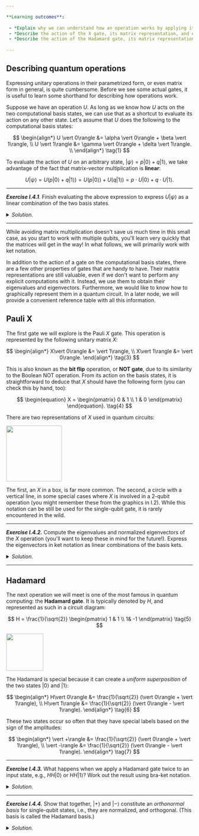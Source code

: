 ```yaml
---

**Learning outcomes**:
 
 - *Explain why we can understand how an operation works by applying it to the basis states.*
 - *Describe the action of the X gate, its matrix representation, and eigenvalues.*
 - *Describe the action of the Hadamard gate, its matrix representation, and eigenvalues.*
 
---
```


## Describing quantum operations

Expressing unitary operations in their parametrized form, or even matrix form in
general, is quite cumbersome. Before we see some actual gates, it is useful to
learn some shorthand for describing how operations work.

Suppose we have an operation $U$. As long as we know how $U$ acts on the two
computational basis states, we can use that as a shortcut to evaluate its action
on any other state. Let's assume that $U$ does the following to the
computational basis states:

$$
\begin{align*}
 U \vert 0\rangle &= \alpha \vert 0\rangle + \beta \vert 1\rangle, \\
 U \vert 1\rangle &= \gamma \vert 0\rangle + \delta \vert 1\rangle. \\
\end{align*} \tag{1}
$$

To evaluate the action of $U$ on an arbitrary state, $\vert \psi\rangle = p\vert
0\rangle + q\vert 1\rangle$, we take advantage of the fact that matrix-vector
multiplication is **linear**:

$$
\begin{equation}
 U \vert \psi \rangle = U (p\vert 0\rangle + q \vert 1\rangle) = U(p \vert 0\rangle) + U(q\vert 1\rangle) = p\cdot U\vert 0\rangle + q \cdot U\vert 1\rangle.
\end{equation} \tag{2}
$$

---

***Exercise I.4.1***. Finish evaluating the above expression to express $U\vert
   \psi\rangle$ as a linear combination of the two basis states.

<details>
  <summary><i>Solution.</i></summary>
  
$$
\begin{align*}
U \vert \psi \rangle &= p\cdot U\vert 0\rangle + q \cdot U\vert 1\rangle \\
& = p (\alpha \vert 0\rangle + \beta \vert 1\rangle) + q (\gamma \vert 0 \rangle + \delta \vert 1 \rangle)\\
& = (p\alpha + q \gamma) \vert 0 \rangle + (p\beta + q\delta) \vert 1 \rangle.
\end{align*}
$$

<div align="right"> ▢ </div>

</details>

---

While avoiding matrix multiplication doesn't save us much time in this small
case, as you start to work with multiple qubits, you'll learn very quickly that
the matrices will get in the way! In what follows, we will primarily work with
ket notation.

In addition to the action of a gate on the computational basis states, there are
a few other properties of gates that are handy to have. Their matrix
representations are still valuable, even if we don't want to perform any
explicit computations with it. Instead, we use them to obtain their eigenvalues
and eigenvectors. Furthermore, we would like to know how to graphically
represent them in a quantum circuit. In a later node, we will provide a
convenient reference table with all this information.

## Pauli X

The first gate we will explore is the Pauli $X$ gate. This operation is
represented by the following unitary matrix $X$:

$$
\begin{align*}
X\vert 0\rangle &= \vert 1\rangle, \\
X\vert 1\rangle &= \vert 0\rangle. 
\end{align*} \tag{3}
$$

This is also known as the **bit flip** operation, or **NOT gate**, due to its
similarity to the Boolean NOT operation. From its action on the basis states,
it is straightforward to deduce that $X$ should have the following form (you can
check this by hand, too):

$$
\begin{equation}
X = \begin{pmatrix} 0 & 1 \\ 1 & 0 \end{pmatrix}
\end{equation}. \tag{4}
$$

There are two representations of $X$ used in quantum circuits:

<img src="pics/x.svg" alt="" width="150px">

The first, an $X$ in a box, is far more common. The second, a circle with a
vertical line, in some special cases where $X$ is involved in a 2-qubit
operation (you might remember these from the graphics in I.2). While this
notation can be still be used for the single-qubit gate, it is rarely
encountered in the wild.

---

***Exercise I.4.2.*** Compute the eigenvalues and normalized eigenvectors of the
   $X$ operation (you'll want to keep these in mind for the future!). Express
   the eigenvectors in ket notation as linear combinations of the basis kets.

<details>
  <summary><i>Solution.</i></summary>

The eigenvectors of $X$ are $ \begin{pmatrix} 1 \\ 1  \end{pmatrix}$ and $ \begin{pmatrix} 1 \\ -1  \end{pmatrix}$. As a normalized linear combination of basis kets, the eigenvectors can be represented in the following way:

$$
\begin{align*}
 \vert v_1 \rangle = \frac{1}{\sqrt{2}} \left( \vert 0 \rangle + \vert 1 \rangle \right), \\
 \vert v_2 \rangle = \frac{1}{\sqrt{2}} \left( \vert 0 \rangle - \vert 1 \rangle \right). \\
\end{align*}
$$

Their associated eigenvalues are $\lambda_1 = 1$ and $\lambda_2 = -1$ respectively. ▢

</details>

---

## Hadamard

The next operation we will meet is one of the most famous in quantum computing:
the **Hadamard gate**. It is typically denoted by $H$, and represented as such
in a circuit diagram:

$$
    H = \frac{1}{\sqrt{2}} \begin{pmatrix} 1 & 1 \\ 1& -1   \end{pmatrix} \tag{5}
$$

<img src="pics/h.svg" alt="" width="100px">

The Hadamard is special because it can create a *uniform superposition* of the
two states $\vert 0\rangle$ and $\vert 1\rangle$:

$$
\begin{align*}
 H\vert 0\rangle &= \frac{1}{\sqrt{2}} (\vert 0\rangle + \vert 1\rangle), \\
 H\vert 1\rangle &= \frac{1}{\sqrt{2}} (\vert 0\rangle - \vert 1\rangle).
\end{align*} \tag{6}
$$

These two states occur so often that they have special labels based on the sign
of the amplitudes:
    
$$
\begin{align*}
 \vert +\rangle &= \frac{1}{\sqrt{2}} (\vert 0\rangle + \vert 1\rangle), \\
 \vert -\rangle &= \frac{1}{\sqrt{2}} (\vert 0\rangle - \vert 1\rangle).
\end{align*} \tag{7}
$$ 

---

***Exercise I.4.3.*** What happens when we apply a Hadamard gate twice to an
   input state, e.g., $HH\vert 0\rangle$ or $HH\vert 1\rangle$? Work out the
   result using bra-ket notation.

<details>
  <summary><i>Solution.</i></summary>

Using bra-ket notation, and taking advantage of the linearity of matrix-vector
multiplication,

$$
\begin{align*}
HH \vert 0 \rangle
&= H \left( \frac{1}{\sqrt{2}} \left( \vert 0 \rangle + \vert 1 \rangle \right) \right) \\
&= \frac{1}{\sqrt{2}} \left( H \vert 0 \rangle + H \vert 1 \rangle \right) \\
&= \frac{1}{\sqrt{2}} \left( \frac{1}{\sqrt{2}} \left(\vert 0 \rangle + \vert 1 \rangle \right) + \frac{1}{\sqrt{2}} \left( \vert 0 \rangle - \vert 1 \rangle \right) \right) \\
&= \frac{1}{2} \left( \vert 0 \rangle + \vert 1 \rangle + \vert 0 \rangle - \vert 1 \rangle \right) \\
&= \vert 0 \rangle.
\end{align*}
$$

Thus, $HH\vert 0\rangle = \vert 0\rangle$ and similarly, you can work out that 
$HH\vert 1\rangle = \vert 1\rangle$. The Hadamard is its own inverse, and it can
both create and destroy uniform superpositions! The behaviour will be extremely
useful later when we start exploring its use in quantum algorithms.  ▢

</details>

---

***Exercise I.4.4.*** Show that together, $\vert + \rangle$ and $\vert - \rangle$
constitute an *orthonormal basis* for single-qubit states, i.e., they are normalized,
and orthogonal. (This basis is called the Hadamard basis.)

<details>
  <summary><i>Solution.</i></summary>

First, let's show that the two are normalized. If a state is normalized, taking the
inner product with itself should give us precisely 1:

$$
\begin{align*}
 \langle + \vert + \rangle &= \frac{1}{2} \left( \langle 0 \vert + \langle 1 \vert\right)\left(\vert 0 \rangle + \vert 1 \rangle \right) \\
 &=  \frac{1}{2} \left(  \langle 0 \vert 0 \rangle + \langle 0 \vert 1 \rangle + \langle 1 \vert 0 \rangle + \langle 1 \vert 1 \rangle \right) \\
 &= \frac{1}{2}( 1 + 0 + 0 + 1) \\
 &= 1, \\
 \langle - \vert - \rangle &= \frac{1}{2} \left(\langle 0 \vert - \langle 1 \vert\right)\left(\vert 0 \rangle - \vert 1 \rangle \right) \\
 &= \frac{1}{2} \left(  \langle 0 \vert 0 \rangle - \langle 0 \vert 1 \rangle - \langle 1 \vert 0 \rangle + \langle 1 \vert 1 \rangle \right) \\
 &= \frac{1}{2}( 1 - 0 - 0 + 1) \\
 &= 1.
\end{align*}
$$

Now let's check that the two are orthogonal. We can take their inner product in any order and will obtain the same result:

$$
\begin{align*}
 \langle - \vert + \rangle
 &= \frac{1}{2} \left( \langle 0 \vert - \langle 1 \vert \right)\left(\vert 0 \rangle + \vert 1 \rangle \right) \\
 &= \frac{1}{2} \left( \langle 0 \vert 0 \rangle + \langle 0 \vert 1 \rangle - \langle 1 \vert 0 \rangle - \langle 1 \vert 1 \rangle \right) \\
 &= \frac{1}{2}(1 + 0 - 0 - 1) \\
 &= 0.
\end{align*}
$$

Thus, $\vert + \rangle$ and $\vert - \rangle$ do indeed form an orthonormal basis. ▢


</details>
